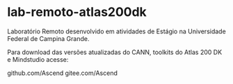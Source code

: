 # lab-remoto-atlas200dk
Laboratório Remoto desenvolvido em atividades de Estágio na Universidade Federal de Campina Grande.

Para download das versões atualizadas do CANN, toolkits do Atlas 200 DK e Mindstudio acesse:

github.com/Ascend
gitee.com/Ascend



